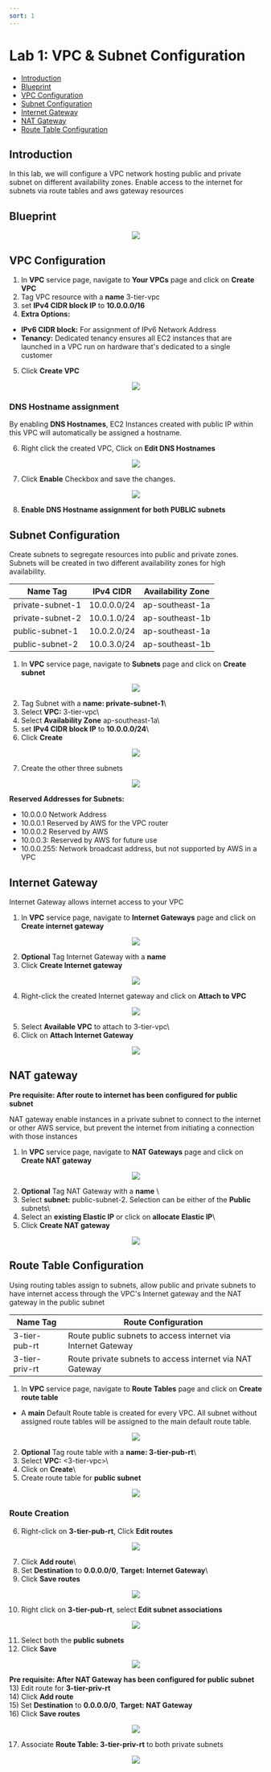 ```yaml
---
sort: 1
---
```


# Lab 1: VPC & Subnet Configuration
- [Introduction](#introduction)
- [Blueprint](#blueprint)
- [VPC Configuration](#vpc-configuration)
- [Subnet Configuration](#subnet-configuration)
- [Internet Gateway](#internet-gateway)
- [NAT Gateway](#nat-gateway)
- [Route Table Configuration](#route-table-configuration)

## Introduction
In this lab, we will configure a VPC network hosting public and private subnet on different availability zones. Enable access to the internet for subnets via route tables and aws gateway resources


## Blueprint
<p align=center>
  <img src="blob/lab-1-vpc-subnet-arch.PNG">
</p>

## VPC Configuration

1) In **VPC** service page, navigate to **Your VPCs** page and click on **Create VPC**
2) Tag VPC resource with a **name** 3-tier-vpc
3) set **IPv4 CIDR block IP** to **10.0.0.0/16**
4) **Extra Options:**
- **IPv6 CIDR block:** For assignment of IPv6 Network Address
- **Tenancy:** Dedicated tenancy ensures all EC2 instances that are launched in a VPC run on hardware that's dedicated to a single customer 
5) Click **Create VPC** 

<p align=center>
  <img src="blob/lab-1-pic-1.PNG">
</p>

### DNS Hostname assignment
By enabling **DNS Hostnames**, EC2 Instances created with public IP within this VPC will automatically be assigned a hostname.

6) Right click the created VPC, Click on **Edit DNS Hostnames**
<p align=center>
  <img src="blob/lab-1-pic-2.PNG">
</p>

7) Click **Enable** Checkbox and save the changes.
<p align=center>
  <img src="blob/lab-1-pic-3.PNG">
</p>

8) **Enable DNS Hostname assignment for both PUBLIC subnets**

## Subnet Configuration

Create subnets to segregate resources into public and private zones. Subnets will be created in two different availability zones for
high availability.

Name Tag | IPv4 CIDR | Availability Zone
------------ | ------------- | -------------
private-subnet-1 | 10.0.0.0/24 | ap-southeast-1a
private-subnet-2 | 10.0.1.0/24 | ap-southeast-1b
public-subnet-1 | 10.0.2.0/24 | ap-southeast-1a
public-subnet-2 | 10.0.3.0/24 | ap-southeast-1b

1) In **VPC** service page, navigate to **Subnets** page and click on **Create subnet**

<p align=center>
  <img src="blob/lab-1-pic-4.PNG">
</p>

2) Tag Subnet with a **name: private-subnet-1**\
3) Select **VPC:** 3-tier-vpc\
4) Select **Availability Zone** ap-southeast-1a\
5) set **IPv4 CIDR block IP** to **10.0.0.0/24**\
6) Click **Create**

<p align=center>
  <img src="blob/lab-1-pic-5.PNG">
</p>

7) Create the other three subnets

<p align=center>
  <img src="blob/lab-1-pic-6.PNG">
</p>

**Reserved Addresses for Subnets:**
- 10.0.0.0 Network Address
- 10.0.0.1 Reserved by AWS for the VPC router
- 10.0.0.2 Reserved by AWS
- 10.0.0.3: Reserved by AWS for future use
- 10.0.0.255: Network broadcast address, but not supported by AWS in a VPC

## Internet Gateway

Internet Gateway allows internet access to your VPC

1) In **VPC** service page, navigate to **Internet Gateways** page and click on **Create internet gateway**

<p align=center>
  <img src="blob/lab-1-pic-10.PNG">
</p>

2) **Optional** Tag Internet Gateway with a **name** 
3) Click **Create Internet gateway**

<p align=center>
  <img src="blob/lab-1-pic-11.PNG">
</p>

4) Right-click the created Internet gateway and click on **Attach to VPC**

<p align=center>
  <img src="blob/lab-1-pic-12.PNG">
</p>

5) Select **Available VPC** to attach to 3-tier-vpc\
6) Click on **Attach Internet Gateway**

<p align=center>
  <img src="blob/lab-1-pic-13.PNG">
</p>

## NAT gateway 

**Pre requisite: After route to internet has been configured for public subnet**

NAT gateway enable instances in a private subnet to connect to the internet or other AWS service, 
but prevent the internet from initiating a connection with those instances

1) In **VPC** service page, navigate to **NAT Gateways** page and click on **Create NAT gateway**

<p align=center>
  <img src="blob/lab-1-pic-7.PNG">
</p>

2) **Optional** Tag NAT Gateway with a **name** \
3) Select **subnet:** public-subnet-2. Selection can be either of the **Public** subnets\
4) Select an **existing Elastic IP** or click on **allocate Elastic IP**\
5) Click **Create NAT gateway**

<p align=center>
  <img src="blob/lab-1-pic-8.PNG">
</p>

## Route Table Configuration

Using routing tables assign to subnets, allow public and private subnets to have internet access through the VPC's Internet gateway and the NAT gateway in the public subnet

Name Tag |  Route Configuration
------------ | -------------
3-tier-pub-rt | Route public subnets to access internet via Internet Gateway
3-tier-priv-rt | Route private subnets to access internet via NAT Gateway 

1) In **VPC** service page, navigate to **Route Tables** page and click on **Create route table**
- A **main** Default Route table is created for every VPC. All subnet without assigned route tables will be assigned to the main default route table.

<p align=center>
  <img src="blob/lab-1-pic-9.PNG">
</p>

2) **Optional** Tag route table with a **name: 3-tier-pub-rt**\ 
3) Select **VPC:** <3-tier-vpc>\
4) Click on **Create**\
5) Create route table for **public subnet**

<p align=center>
  <img src="blob/lab-1-pic-15.PNG">
</p>

### Route Creation

6) Right-click on **3-tier-pub-rt**, Click **Edit routes**

<p align=center>
  <img src="blob/lab-1-pic-16.PNG">
</p>

7) Click **Add route**\
8) Set **Destination** to **0.0.0.0/0**, **Target: Internet Gateway**\ 
9) Click **Save routes** 

<p align=center>
  <img src="blob/lab-1-pic-17.PNG">
</p>

10) Right click on **3-tier-pub-rt**, select **Edit subnet associations**

<p align=center>
  <img src="blob/lab-1-pic-19.PNG">
</p>

11) Select both the **public subnets**
12) Click **Save**

<p align=center>
  <img src="blob/lab-1-pic-20.PNG">
</p>

**Pre requisite: After NAT Gateway has been configured for public subnet**\
13) Edit route for **3-tier-priv-rt**\
14) Click **Add route**\
15) Set **Destination** to **0.0.0.0/0**, **Target: NAT Gateway**\
16) Click **Save routes** 

<p align=center>
  <img src="blob/lab-1-pic-18.PNG">
</p>

17) Associate **Route Table: 3-tier-priv-rt** to both private subnets

<p align=center>
  <img src="blob/lab-1-pic-21.PNG">
</p>